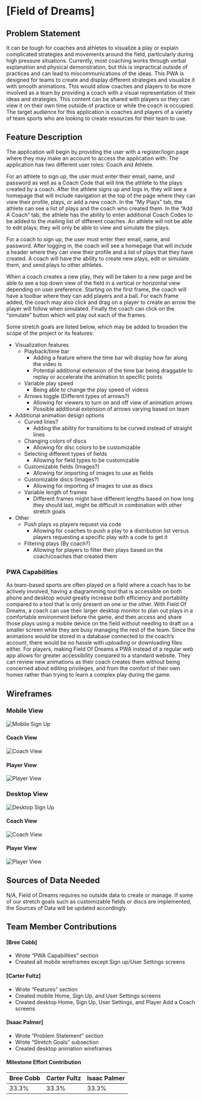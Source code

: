 # [Field of Dreams]

## Problem Statement
It can be tough for coaches and athletes to visualize a play or explain complicated strategies and movements around the field, particularly during high pressure situations. Currently, most coaching works through verbal explanation and physical demonstration, but this is impractical outside of practices and can lead to miscommunications of the ideas. This PWA is designed for teams to create and display different strategies and visualize it with smooth animations. This would allow coaches and players to be more involved as a team by providing a coach with a visual representation of their ideas and strategies. This content can be shared with players so they can view it on their own time outside of practice or while the coach is occupied. The target audience for this application is coaches and players of a variety of team sports who are looking to create resources for their team to use.
## Feature Description
The application will begin by providing the user with a register/login page where they may make an account to access the application with. The application has two different user roles: Coach and Athlete.

For an athlete to sign up, the user must enter their email, name, and password as well as a Coach Code that will link the athlete to the plays created by a coach. After the athlete signs up and logs in, they will see a homepage that will include navigation at the top of the page where they can view their profile, plays, or add a new coach. In the “My Plays” tab, the athlete can see a list of plays and the coach who created them. In the “Add A Coach” tab, the athlete has the ability to enter additional Coach Codes to be added to the mailing list of different coaches. An athlete will not be able to edit plays; they will only be able to view and simulate the plays.

For a coach to sign up, the user must enter their email, name, and password. After logging in, the coach will see a homepage that will include a header where they can view their profile and a list of plays that they have created. A coach will have the ability to create new plays, edit or simulate them, and send plays to other athletes. 

When a coach creates a new play, they will be taken to a new page and be able to see a top down view of the field in a vertical or horizontal view depending on user preference. Starting on the first frame, the coach will have a toolbar where they can add players and a ball. For each frame added, the coach may also click and drag on a player to create an arrow the player will follow when simulated. Finally the coach can click on the “simulate” button which will play out each of the frames.

Some stretch goals are listed below, which may be added to broaden the scope of the project or its features:
* Visualization features
    * Playback/time bar
        * Adding a feature where the time bar will display how far along the video is
        * Potential additional extension of the time bar being draggable to replay or accelerate the animation to specific points
    * Variable play speed
        * Being able to change the play speed of videos
    * Arrows toggle (Different types of arrows?)
        * Allowing for viewers to turn on and off view of animation arrows
        * Possible additional extension of arrows varying based on team
* Additional animation design options
    * Curved lines?
        * Adding the ability for transitions to be curved instead of straight lines
    * Changing colors of discs
        * Allowing for disc colors to be customizable
    * Selecting different types of fields
        * Allowing for field types to be customizable
    * Customizable fields (Images?)
        * Allowing for importing of images to use as fields
    * Customizable discs (Images?)
        * Allowing for importing of images to use as discs
    * Variable length of frames
        * Different frames might have different lengths based on how long they should last, might be difficult in combination with other stretch goals
* Other
    * Push plays vs players request via code
        * Allowing for coaches to push a play to a distribution list versus players requesting a specific play with a code to get it
    * Filtering plays (By coach?)
        * Allowing for players to filter their plays based on the coach/coaches that created them

### PWA Capabilities
As team-based sports are often played on a field where a coach has to be actively involved, having a diagramming tool that is accessible on both phone and desktop would greatly increase both efficiency and portability compared to a tool that is only present on one or the other. With Field Of Dreams, a coach can use their larger desktop monitor to plan out plays in a comfortable environment before the game, and then access and share those plays using a mobile device on the field without needing to draft on a smaller screen while they are busy managing the rest of the team. Since the animations would be stored in a database connected to the coach’s account, there would be no hassle with uploading or downloading files either.
	For players, making Field Of Dreams a PWA instead of a regular web app allows for greater accessibility compared to a standard website. They can review new animations as their coach creates them without being concerned about editing privileges, and from the comfort of their own homes rather than trying to learn a complex play during the game.
 
## Wireframes

### Mobile View
![Mobile Sign Up](./mobilesignup.png)
#### Coach View
![Coach View](./coachview.png)
#### Player View
![Player View](./playerview.png)
### Desktop View
![Desktop Sign Up](./desktopsignup.png)
#### Coach View
![Coach View](./coachdesktopview.png)
#### Player View
![Player View](./desktopplayerview.png)
## Sources of Data Needed
N/A, Field of Dreams requires no outside data to create or manage. If some of our stretch goals such as customizable fields or discs are implemented, the Sources of Data will be updated accordingly. 

## Team Member Contributions

#### [Bree Cobb]

* Wrote “PWA Capabilities” section
* Created all mobile wireframes except Sign up/User Settings screens

#### [Carter Fultz]

* Wrote “Features” section
* Created mobile Home, Sign Up, and User Settings screens
* Created desktop Home, Sign Up, User Settings, and Player Add a Coach screens

#### [Isaac Palmer]

* Wrote “Problem Statement” section
* Wrote “Stretch Goals” subsection
* Created desktop animation wireframes

#### Milestone Effort Contribution

<!-- Must add to 100% -->

Bree Cobb | Carter Fultz | Isaac Palmer
------------- | ------------- | --------------
33.3%            | 33.3%            | 33.3%
